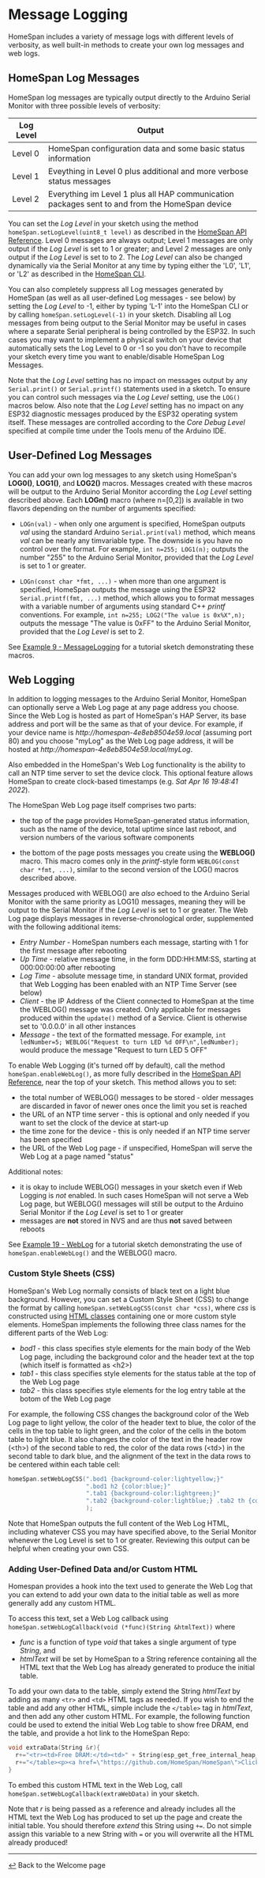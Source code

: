 # Message Logging

HomeSpan includes a variety of message logs with different levels of verbosity, as well built-in methods to create your own log messages and web logs.

## HomeSpan Log Messages

HomeSpan log messages are typically output directly to the Arduino Serial Monitor with three possible levels of verbosity:

|Log Level|Output|
|---------|------|
|Level 0|HomeSpan configuration data and some basic status information|
|Level 1|Eveything in Level 0 plus additional and more verbose status messages|
|Level 2|Everything im Level 1 plus all HAP communication packages sent to and from the HomeSpan device|

You can set the *Log Level* in your sketch using the method `homeSpan.setLogLevel(uint8_t level)` as described in the [HomeSpan API Reference](API.md).  Level 0 messages are always output; Level 1 messages are only output if the *Log Level* is set to 1 or greater; and Level 2 messages are only output if the *Log Level* is set to to 2.  The *Log Level* can also be changed dynamically via the Serial Monitor at any time by typing either the 'L0', 'L1', or 'L2' as described in the [HomeSpan CLI](CLI.md).

You can also completely suppress all Log messages generated by HomeSpan (as well as all user-defined Log messages - see below) by setting the *Log Level* to -1, either by typing 'L-1' into the HomeSpan CLI or by calling `homeSpan.setLogLevel(-1)` in your sketch.  Disabling all Log messages from being output to the Serial Monitor may be useful in cases where a separate Serial peripheral is being controlled by the ESP32.  In such cases you may want to implement a physical switch on your device that automatically sets the Log Level to 0 or -1 so you don't have to recompile your sketch every time you want to enable/disable HomeSpan Log Messages.

Note that the *Log Level* setting has no impact on messages output by any `Serial.print()` or `Serial.printf()` statements used in a sketch.  To ensure you can control such messages via the *Log Level* setting, use the `LOG()` macros below.  Also note that the *Log Level* setting has no impact on any ESP32 diagnostic messages produced by the ESP32 operating system itself.  These messages are controlled according to the *Core Debug Level* specified at compile time under the Tools menu of the Arduino IDE.

## User-Defined Log Messages

You can add your own log messages to any sketch using HomeSpan's **LOG0()**, **LOG1()**, and **LOG2()** macros.  Messages created with these macros will be output to the Arduino Serial Monitor according the *Log Level* setting described above.  Each **LOGn()** macro (where n=\[0,2\]) is available in two flavors depending on the number of arguments specified:

* `LOGn(val)` - when only one argument is specified, HomeSpan outputs *val* using the standard Arduino `Serial.print(val)` method, which means *val* can be nearly any timvariable type.  The downside is you have no control over the format.  For example, `int n=255; LOG1(n);` outputs the number "255" to the Arduino Serial Monitor, provided that the *Log Level* is set to 1 or greater.

* `LOGn(const char *fmt, ...)` - when more than one argument is specified, HomeSpan outputs the message using the ESP32 `Serial.printf(fmt, ...)` method, which allows you to format messages with a variable number of arguments using standard C++ *printf* conventions.  For example, `int n=255; LOG2("The value is 0x%X",n);` outputs the message "The value is 0xFF" to the Arduino Serial Monitor, provided that the *Log Level* is set to 2.

See [Example 9 - MessageLogging](Tutorials.md#example-9---messagelogging) for a tutorial sketch demonstrating these macros.
 
## Web Logging 

In addition to logging messages to the Arduino Serial Monitor, HomeSpan can optionally serve a Web Log page at any page address you choose.  Since the Web Log is hosted as part of HomeSpan's HAP Server, its base address and port will be the same as that of your device.  For example, if your device name is *http<nolink>://homespan-4e8eb8504e59.local* (assuming port 80) and you choose "myLog" as the Web Log page address, it will be hosted at *http<nolink>://homespan-4e8eb8504e59.local/myLog*.

Also embedded in the HomeSpan's Web Log functionality is the ability to call an NTP time server to set the device clock.  This optional feature allows HomeSpan to create clock-based timestamps (e.g. *Sat Apr 16 19:48:41 2022*).

The HomeSpan Web Log page itself comprises two parts:
 
  * the top of the page provides HomeSpan-generated status information, such as the name of the device, total uptime since last reboot, and version numbers of the various software components
 
  * the bottom of the page posts messages you create using the **WEBLOG()** macro.  This macro comes only in the *printf*-style form `WEBLOG(const char *fmt, ...)`, similar to the second version of the LOG() macros described above.
 
Messages produced with WEBLOG() are *also* echoed to the Arduino Serial Monitor with the same priority as LOG1() messages, meaning they will be output to the Serial Monitor if the *Log Level* is set to 1 or greater.  The Web Log page displays messages in reverse-chronological order, supplemented with the following additional items:

* *Entry Number* - HomeSpan numbers each message, starting with 1 for the first message after rebooting
* *Up Time* - relative message time, in the form DDD:HH:MM:SS, starting at 000:00:00:00 after rebooting
* *Log Time* - absolute message time, in standard UNIX format, provided that Web Logging has been enabled with an NTP Time Server (see below)
* *Client* - the IP Address of the Client connected to HomeSpan at the time the WEBLOG() message was created.  Only applicable for messages produced within the `update()` method of a Service.  Client is otherwise set to '0.0.0.0' in all other instances
* *Message* - the text of the formatted message.  For example, `int ledNumber=5; WEBLOG("Request to turn LED %d OFF\n",ledNumber);` would produce the message "Request to turn LED 5 OFF"

To enable Web Logging (it's turned off by default), call the method `homeSpan.enableWebLog()`, as more fully described in the [HomeSpan API Reference](Reference.md), near the top of your sketch.  This method allows you to set:

* the total number of WEBLOG() messages to be stored - older messages are discarded in favor of newer ones once the limit you set is reached
* the URL of an NTP time server - this is optional and only needed if you want to set the clock of the device at start-up
* the time zone for the device - this is only needed if an NTP time server has been specified
* the URL of the Web Log page - if unspecified, HomeSpan will serve the Web Log at a page named "status"
 
Additional notes:
 
  * it is okay to include WEBLOG() messages in your sketch even if Web Logging is *not* enabled.  In such cases HomeSpan will not serve a Web Log page, but WEBLOG() messages will still be output to the Arduino Serial Monitor if the *Log Level* is set to 1 or greater
  * messages are **not** stored in NVS and are thus **not** saved between reboots
 
See [Example 19 - WebLog](Tutorials.md#example-19---weblog) for a tutorial sketch demonstrating the use of `homeSpan.enableWebLog()` and the WEBLOG() macro.
 
### Custom Style Sheets (CSS)
 
HomeSpan's Web Log normally consists of black text on a light blue background.  However, you can set a Custom Style Sheet (CSS) to change the format by calling `homeSpan.setWebLogCSS(const char *css)`, where *css* is constructed using [HTML classes](https://www.w3schools.com/html/html_classes.asp) containing one or more custom style elements.  HomeSpan implements the following three class names for the different parts of the Web Log:
 
 * *bod1* - this class specifies style elements for the main body of the Web Log page, including the background color and the header text at the top (which itself is formatted as \<h2\>)
 * *tab1* - this class specifies style elements for the status table at the top of the Web Log page
 * *tab2* - this class specifies style elements for the log entry table at the botom of the Web Log page
 
For example, the following CSS changes the background color of the Web Log page to light yellow, the color of the header text to blue, the color of the cells in the top table to light green, and the color of the cells in the botom table to light blue.  It also changes the color of the text in the header row (\<th\>) of the second table to red, the color of the data rows (\<td\>) in the second table to dark blue, and the alignment of the text in the data rows to be centered within each table cell:
 
 ```C++
 homeSpan.setWebLogCSS(".bod1 {background-color:lightyellow;}"
                       ".bod1 h2 {color:blue;}"
                       ".tab1 {background-color:lightgreen;}"
                       ".tab2 {background-color:lightblue;} .tab2 th {color:red;} .tab2 td {color:darkblue; text-align:center;}"
                       );
 ```
 
Note that HomeSpan outputs the full content of the Web Log HTML, including whatever CSS you may have specified above, to the Serial Monitor whenever the Log Level is set to 1 or greater.  Reviewing this output can be helpful when creating your own CSS.

### Adding User-Defined Data and/or Custom HTML

Homespan provides a hook into the text used to generate the Web Log that you can extend to add your own data to the initial table as well as more generally add any custom HTML.

To access this text, set a Web Log callback using `homeSpan.setWebLogCallback(void (*func)(String &htmlText))` where

  * *func* is a function of type *void* that takes a single argument of type *String*, and
  * *htmlText* will be set by HomeSpan to a String reference containing all the HTML text that the Web Log has already generated to produce the initial table.

To add your own data to the table, simply extend the String *htmlText* by adding as many `<tr>` and `<td>` HTML tags as needed.  If you wish to end the table and add any other HTML, simple include the `</table>` tag in *htmlText*, and then add any other custom HTML.  For example, the following function could be used to extend the initial Web Log table to show free DRAM, end the table, and provide a hot link to the HomeSpan Repo:

```C++
void extraData(String &r){
  r+="<tr><td>Free DRAM:</td><td>" + String(esp_get_free_internal_heap_size()) + " bytes</td></tr>\n"; 
  r+="</table><p><a href=\"https://github.com/HomeSpan/HomeSpan\">Click Here to Access HomeSpan Repo</a></p>";
}
```

To embed this custom HTML text in the Web Log, call `homeSpan.setWebLogCallback(extraWebData)` in your sketch.

Note that *r* is being passed as a reference and already includes all the HTML text the Web Log has produced to set up the page and create the initial table.  You should therefore *extend* this String using  `+=`.  Do not simple assign this variable to a new String with `=` or you will overwrite all the HTML already produced!
 
---

[↩️](../README.md) Back to the Welcome page


